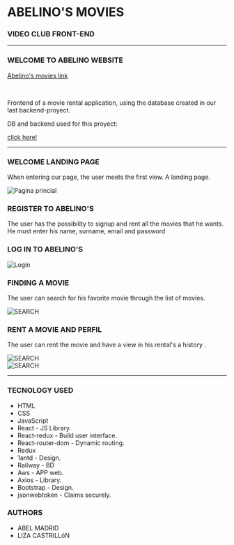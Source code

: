 # ABELINO'S MOVIES
### VIDEO CLUB FRONT-END

---

### WELCOME TO ABELINO WEBSITE 

<a href="https://dev9392.d1u0tpah3bfzby.amplifyapp.com/">Abelino's movies link</a>

<br>

<p>Frontend of a movie rental application, using the database created in our last backend-proyect.</p>
 <p>DB and backend used for this proyect:</p> <a href="https://github.com/Belino93/Backend-Project-5/">click here!</a>

 <img src="/" alt="" />
 



---
### WELCOME LANDING PAGE
<p>When entering our page, the user meets the first view. A landing page.</p>

 <img src="./src/assets/images/principal.png" alt="Pagina princial" />
 

### REGISTER TO ABELINO'S
 <p>The user has the possibility to signup and rent all the movies that he wants. He must enter his name, surname, email and password</p

 <img src="./src/assets/images/Registro.png" alt="register" />


 ### LOG IN TO ABELINO'S
 <img src="./src/assets/images/login.png" alt="Login" />

### FINDING A MOVIE
<p>The user can search for his favorite movie through the list of movies.</p>

<img src="./src/assets/images/movies-list.png" alt="SEARCH" />

### RENT A MOVIE AND PERFIL 
<p>The user can rent the movie and have a view in his rental's a history .</p>

<img src="./src/assets/images/movies.png" alt="SEARCH" /> <br>
<img src="./src/assets/images/perfil.png" alt="SEARCH" />


--- 

### TECNOLOGY USED 
- HTML
- CSS
- JavaScript
- React - JS Library.
- React-redux - Build user interface.
- React-router-dom - Dynamic routing.
- Redux
- 1antd - Design.
- Railway - BD
- Aws - APP web.
- Axios - Library.
- Bootstrap - Design.
- jsonwebtoken - Claims securely.


### AUTHORS

- ABEL MADRID 
- LIZA CASTRILLóN 

